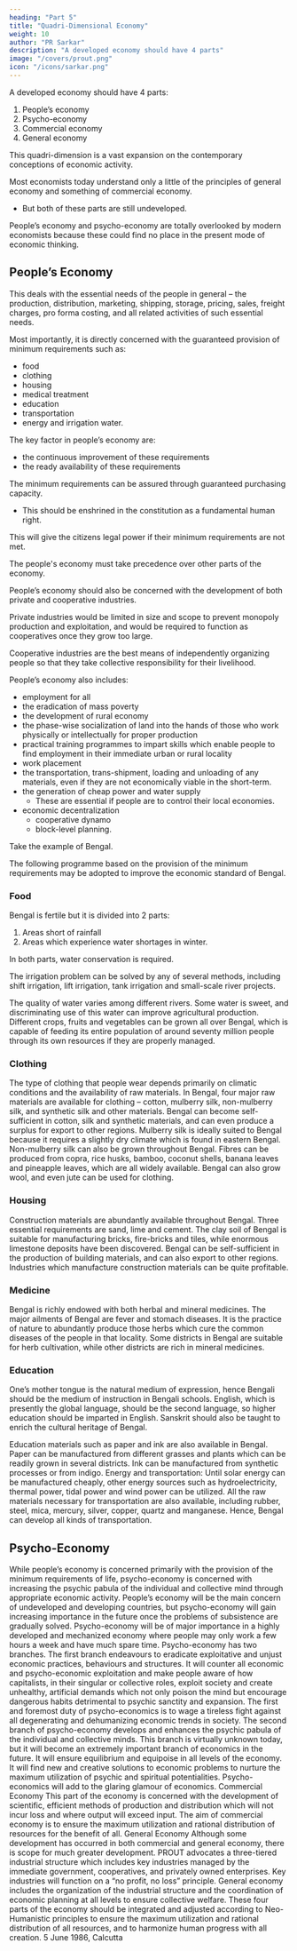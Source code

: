 ```yaml
---
heading: "Part 5"
title: "Quadri-Dimensional Economy"
weight: 10
author: "PR Sarkar"
description: "A developed economy should have 4 parts"
image: "/covers/prout.png"
icon: "/icons/sarkar.png"
---
```



A developed economy should have 4 parts:

1. People’s economy
2. Psycho-economy
3. Commercial economy
4. General economy

This quadri-dimension is a vast expansion on the contemporary conceptions of economic activity.

Most economists today understand only a little of the principles of general economy and something of commercial economy. 
- But both of these parts are still undeveloped. 

People’s economy and psycho-economy are totally overlooked by modern economists because these could find no place in the present mode of economic thinking.

## People’s Economy

This deals with the essential needs of the people in general
 – the production, distribution, marketing, shipping, storage, pricing, sales, freight charges, pro forma costing, and all related activities of such essential needs. 

 Most importantly, it is directly concerned with the guaranteed provision of minimum requirements such as:
 - food
 - clothing
 - housing
 - medical treatment
 - education
 - transportation
 - energy and irrigation water. 

The key factor in people’s economy are:
- the continuous improvement of these requirements 
- the ready availability of these requirements 

The minimum requirements can be assured through guaranteed purchasing capacity. 
- This should be enshrined in the constitution as a fundamental human right.

This will give the citizens legal power if their minimum requirements are not met. 

The people's economy <!-- will deal with minimum requirements and people’s subsistence problems, it --> must take precedence over other parts of the economy.

People’s economy should also be concerned with the development of both private and cooperative industries. 

Private industries would be limited in size and scope to prevent monopoly production and exploitation, and would be required to function as cooperatives once they grow too large. 

Cooperative industries are the best means of independently organizing people so that they take collective responsibility for their livelihood.

People’s economy also includes:
- employment for all
- the eradication of mass poverty
- the development of rural economy
- the phase-wise socialization of land into the hands of those who work physically or intellectually for proper production
- practical training programmes to impart skills which enable people to find employment in their immediate urban or rural locality
- work placement
- the transportation, trans-shipment, loading and unloading of any materials, even if they are not economically viable in the short-term.
- the generation of cheap power and water supply
  - These are essential if people are to control their local economies.
- economic decentralization
  - cooperative dynamo
  - block-level planning.

Take the example of Bengal. 

The following programme based on the provision of the minimum requirements may be adopted to improve the economic standard of Bengal.

### Food

Bengal is fertile but it is divided into 2 parts:

1. Areas short of rainfall
2. Areas which experience water shortages in winter. 

In both parts, water conservation is required. 

The irrigation problem can be solved by any of several methods, including shift irrigation, lift irrigation, tank irrigation and small-scale river projects. 

The quality of water varies among different rivers. Some water is sweet, and discriminating use of this water can improve agricultural production. Different crops, fruits and vegetables can be grown all over Bengal, which is capable of feeding its entire population of around seventy million people through its own resources if they are properly managed.

### Clothing

The type of clothing that people wear depends primarily on climatic conditions and the availability of raw materials. In Bengal, four major raw materials are available for clothing – cotton, mulberry silk, non-mulberry silk, and synthetic silk and other materials. Bengal can become self-sufficient in cotton, silk and synthetic materials, and can even produce a surplus for export to other regions. Mulberry silk is ideally suited to Bengal because it requires a slightly dry climate which is found in eastern Bengal. Non-mulberry silk can also be grown throughout Bengal. Fibres can be produced from copra, rice husks, bamboo, coconut shells, banana leaves and pineapple leaves, which are all widely available. Bengal can also grow wool, and even jute can be used for clothing.

### Housing

Construction materials are abundantly available throughout Bengal. Three essential requirements are sand, lime and cement. The clay soil of Bengal is suitable for manufacturing bricks, fire-bricks and tiles, while enormous limestone deposits have been discovered. Bengal can be self-sufficient in the production of building materials, and can also export to other regions. Industries which manufacture construction materials can be quite profitable.

### Medicine

Bengal is richly endowed with both herbal and mineral medicines. The major ailments of Bengal are fever and stomach diseases. It is the practice of nature to abundantly produce those herbs which cure the common diseases of the people in that locality. Some districts in Bengal are suitable for herb cultivation, while other districts are rich in mineral medicines.

### Education

One’s mother tongue is the natural medium of expression, hence Bengali should be the medium of instruction in Bengali schools. English, which is presently the global language, should be the second language, so higher education should be imparted in English. Sanskrit should also be taught to enrich the cultural heritage of Bengal.

Education materials such as paper and ink are also available in Bengal. Paper can be manufactured from different grasses and plants which can be readily grown in several districts. Ink can be manufactured from synthetic processes or from indigo.
Energy and transportation: Until solar energy can be manufactured cheaply, other energy sources such as hydroelectricity, thermal power, tidal power and wind power can be utilized. All the raw materials necessary for transportation are also available, including rubber, steel, mica, mercury, silver, copper, quartz and manganese. Hence, Bengal can develop all kinds of transportation.


## Psycho-Economy

While people’s economy is concerned primarily with the provision of the minimum requirements of life, psycho-economy is concerned with increasing the psychic pabula of the individual and collective mind through appropriate economic activity. People’s economy will be the main concern of undeveloped and developing countries, but psycho-economy will gain increasing importance in the future once the problems of subsistence are gradually solved. Psycho-economy will be of major importance in a highly developed and mechanized economy where people may only work a few hours a week and have much spare time.
Psycho-economy has two branches. The first branch endeavours to eradicate exploitative and unjust economic practices, behaviours and structures. It will counter all economic and psycho-economic exploitation and make people aware of how capitalists, in their singular or collective roles, exploit society and create unhealthy, artificial demands which not only poison the mind but encourage dangerous habits detrimental to psychic sanctity and expansion. The first and foremost duty of psycho-economics is to wage a tireless fight against all degenerating and dehumanizing economic trends in society.
The second branch of psycho-economy develops and enhances the psychic pabula of the individual and collective minds. This branch is virtually unknown today, but it will become an extremely important branch of economics in the future. It will ensure equilibrium and equipoise in all levels of the economy. It will find new and creative solutions to economic problems to nurture the maximum utilization of psychic and spiritual potentialities. Psycho-economics will add to the glaring glamour of economics.
Commercial Economy
This part of the economy is concerned with the development of scientific, efficient methods of production and distribution which will not incur loss and where output will exceed input. The aim of commercial economy is to ensure the maximum utilization and rational distribution of resources for the benefit of all.
General Economy
Although some development has occurred in both commercial and general economy, there is scope for much greater development.
PROUT advocates a three-tiered industrial structure which includes key industries managed by the immediate government, cooperatives, and privately owned enterprises. Key industries will function on a “no profit, no loss” principle. General economy includes the organization of the industrial structure and the coordination of economic planning at all levels to ensure collective welfare.
These four parts of the economy should be integrated and adjusted according to Neo-Humanistic principles to ensure the maximum utilization and rational distribution of all resources, and to harmonize human progress with all creation.
5 June 1986, Calcutta

<!-- Published in: 
A Few Problems Solved Part 7
Prout in a Nutshell Part 12 [a compilation]
Proutist Economics [a compilation]
Chapter 6Previous chapter: Quadri-Dimensional EconomyNext chapter: Keep Money Rolling -- Section BBeginning of book	Prout in a Nutshell Part 12 [a compilation]
Keep Money Rolling – Section A
Published in: 
Prout in a Nutshell Part 12 [a compilation]
Proutist Economics [a compilation]
Notes:
Shabda Cayaniká Part 4
 -->

